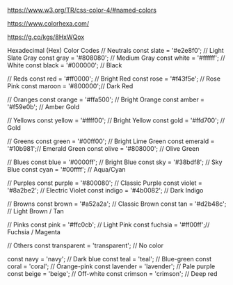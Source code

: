 https://www.w3.org/TR/css-color-4/#named-colors

https://www.colorhexa.com/

https://g.co/kgs/8HxWQox


Hexadecimal (Hex) Color Codes
// Neutrals
const slate = '#e2e8f0'; // Light Slate Gray
const gray = '#808080';  // Medium Gray
const white = '#ffffff'; // White
const black = '#000000'; // Black

// Reds
const red = '#ff0000';   // Bright Red
const rose = '#f43f5e';  // Rose Pink
const maroon = '#800000';// Dark Red

// Oranges
const orange = '#ffa500'; // Bright Orange
const amber = '#f59e0b';  // Amber Gold

// Yellows
const yellow = '#ffff00'; // Bright Yellow
const gold = '#ffd700';   // Gold

// Greens
const green = '#00ff00';  // Bright Lime Green
const emerald = '#10b981';// Emerald Green
const olive = '#808000';  // Olive Green

// Blues
const blue = '#0000ff';   // Bright Blue
const sky = '#38bdf8';    // Sky Blue
const cyan = '#00ffff';   // Aqua/Cyan

// Purples
const purple = '#800080'; // Classic Purple
const violet = '#8a2be2'; // Electric Violet
const indigo = '#4b0082'; // Dark Indigo

// Browns
const brown = '#a52a2a';  // Classic Brown
const tan = '#d2b48c';    // Light Brown / Tan

// Pinks
const pink = '#ffc0cb';   // Light Pink
const fuchsia = '#ff00ff';// Fuchsia / Magenta

// Others
const transparent = 'transparent'; // No color

const navy = 'navy';           // Dark blue
const teal = 'teal';           // Blue-green
const coral = 'coral';         // Orange-pink
const lavender = 'lavender';   // Pale purple
const beige = 'beige';         // Off-white
const crimson = 'crimson';     // Deep red

